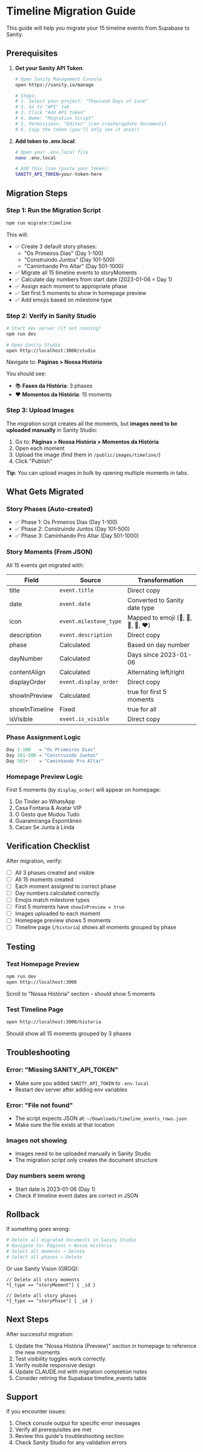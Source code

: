 # Timeline Migration Guide

This guide will help you migrate your 15 timeline events from Supabase to Sanity.

## Prerequisites

1. **Get your Sanity API Token**:
   ```bash
   # Open Sanity Management Console
   open https://sanity.io/manage

   # Steps:
   # 1. Select your project: "Thousand Days of Love"
   # 2. Go to "API" tab
   # 3. Click "Add API token"
   # 4. Name: "Migration Script"
   # 5. Permissions: "Editor" (can create/update documents)
   # 6. Copy the token (you'll only see it once!)
   ```

2. **Add token to .env.local**:
   ```bash
   # Open your .env.local file
   nano .env.local

   # Add this line (paste your token):
   SANITY_API_TOKEN=your-token-here
   ```

## Migration Steps

### Step 1: Run the Migration Script

```bash
npm run migrate:timeline
```

This will:
- ✅ Create 3 default story phases:
  - "Os Primeiros Dias" (Day 1-100)
  - "Construindo Juntos" (Day 101-500)
  - "Caminhando Pro Altar" (Day 501-1000)
- ✅ Migrate all 15 timeline events to storyMoments
- ✅ Calculate day numbers from start date (2023-01-06 = Day 1)
- ✅ Assign each moment to appropriate phase
- ✅ Set first 5 moments to show in homepage preview
- ✅ Add emojis based on milestone type

### Step 2: Verify in Sanity Studio

```bash
# Start dev server (if not running)
npm run dev

# Open Sanity Studio
open http://localhost:3000/studio
```

Navigate to: **Páginas > Nossa História**

You should see:
- 📚 **Fases da História**: 3 phases
- ❤️ **Momentos da História**: 15 moments

### Step 3: Upload Images

The migration script creates all the moments, but **images need to be uploaded manually** in Sanity Studio:

1. Go to: **Páginas > Nossa História > Momentos da História**
2. Open each moment
3. Upload the image (find them in `/public/images/timeline/`)
4. Click "Publish"

**Tip**: You can upload images in bulk by opening multiple moments in tabs.

## What Gets Migrated

### Story Phases (Auto-created)
- ✅ Phase 1: Os Primeiros Dias (Day 1-100)
- ✅ Phase 2: Construindo Juntos (Day 101-500)
- ✅ Phase 3: Caminhando Pro Altar (Day 501-1000)

### Story Moments (From JSON)
All 15 events get migrated with:

| Field | Source | Transformation |
|-------|--------|----------------|
| title | `event.title` | Direct copy |
| date | `event.date` | Converted to Sanity date type |
| icon | `event.milestone_type` | Mapped to emoji (💑, 💖, 🐾, 💍, ❤️) |
| description | `event.description` | Direct copy |
| phase | Calculated | Based on day number |
| dayNumber | Calculated | Days since 2023-01-06 |
| contentAlign | Calculated | Alternating left/right |
| displayOrder | `event.display_order` | Direct copy |
| showInPreview | Calculated | true for first 5 moments |
| showInTimeline | Fixed | true for all |
| isVisible | `event.is_visible` | Direct copy |

### Phase Assignment Logic

```typescript
Day 1-100   → "Os Primeiros Dias"
Day 101-500 → "Construindo Juntos"
Day 501+    → "Caminhando Pro Altar"
```

### Homepage Preview Logic

First 5 moments (by `display_order`) will appear on homepage:
1. Do Tinder ao WhatsApp
2. Casa Fontana & Avatar VIP
3. O Gesto que Mudou Tudo
4. Guaramiranga Espontâneo
5. Cacao Se Junta à Linda

## Verification Checklist

After migration, verify:

- [ ] All 3 phases created and visible
- [ ] All 15 moments created
- [ ] Each moment assigned to correct phase
- [ ] Day numbers calculated correctly
- [ ] Emojis match milestone types
- [ ] First 5 moments have `showInPreview = true`
- [ ] Images uploaded to each moment
- [ ] Homepage preview shows 5 moments
- [ ] Timeline page (`/historia`) shows all moments grouped by phase

## Testing

### Test Homepage Preview
```bash
npm run dev
open http://localhost:3000
```

Scroll to "Nossa História" section - should show 5 moments

### Test Timeline Page
```bash
open http://localhost:3000/historia
```

Should show all 15 moments grouped by 3 phases

## Troubleshooting

### Error: "Missing SANITY_API_TOKEN"
- Make sure you added `SANITY_API_TOKEN` to `.env.local`
- Restart dev server after adding env variables

### Error: "File not found"
- The script expects JSON at: `~/Downloads/timeline_events_rows.json`
- Make sure the file exists at that location

### Images not showing
- Images need to be uploaded manually in Sanity Studio
- The migration script only creates the document structure

### Day numbers seem wrong
- Start date is 2023-01-06 (Day 1)
- Check if timeline event dates are correct in JSON

## Rollback

If something goes wrong:

```bash
# Delete all migrated documents in Sanity Studio
# Navigate to: Páginas > Nossa História
# Select all moments → Delete
# Select all phases → Delete
```

Or use Sanity Vision (GROQ):
```groq
// Delete all story moments
*[_type == "storyMoment"] { _id }

// Delete all story phases
*[_type == "storyPhase"] { _id }
```

## Next Steps

After successful migration:

1. Update the "Nossa História (Preview)" section in homepage to reference the new moments
2. Test visibility toggles work correctly
3. Verify mobile responsive design
4. Update CLAUDE.md with migration completion notes
5. Consider retiring the Supabase timeline_events table

## Support

If you encounter issues:
1. Check console output for specific error messages
2. Verify all prerequisites are met
3. Review this guide's troubleshooting section
4. Check Sanity Studio for any validation errors
